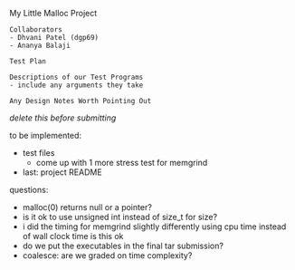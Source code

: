 My Little Malloc Project

    Collaborators
    - Dhvani Patel (dgp69)
    - Ananya Balaji

    Test Plan

    Descriptions of our Test Programs
    - include any arguments they take

    Any Design Notes Worth Pointing Out







*delete this before submitting*

to be implemented:
- test files
    - come up with 1 more stress test for memgrind
- last: project README



questions:
- malloc(0) returns null or a pointer?
- is it ok to use unsigned int instead of size_t for size?
- i did the timing for memgrind slightly differently using cpu time instead of wall clock time is this ok
- do we put the executables in the final tar submission?
- coalesce: are we graded on time complexity?